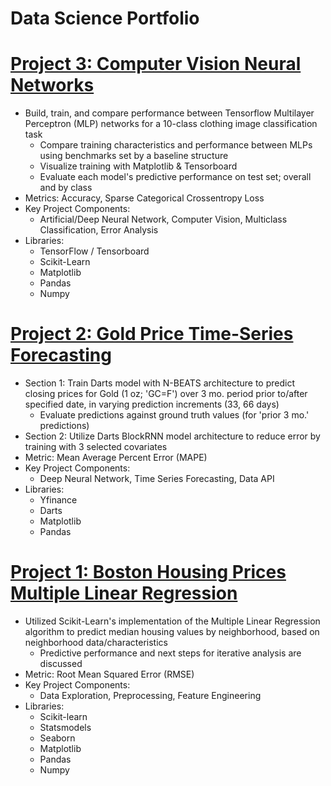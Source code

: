 # Data Science Portfolio

# [Project 3: Computer Vision Neural Networks](https://github.com/DomS1080/Data-Science/blob/main/Projects/Deep%20Neural%20Network/Fashion-MNIST%20Classification/F-MNIST%20Tensorflow%20MLP.ipynb)
   - Build, train, and compare performance between Tensorflow Multilayer Perceptron (MLP) networks for a 10-class clothing image classification task
     * Compare training characteristics and performance between MLPs using benchmarks set by a baseline structure
     * Visualize training with Matplotlib & Tensorboard
     * Evaluate each model's predictive performance on test set; overall and by class
   - Metrics: Accuracy, Sparse Categorical Crossentropy Loss
   - Key Project Components:
     * Artificial/Deep Neural Network, Computer Vision, Multiclass Classification, Error Analysis
   - Libraries:
     * TensorFlow / Tensorboard
     * Scikit-Learn
     * Matplotlib
     * Pandas
     * Numpy

# [Project 2: Gold Price Time-Series Forecasting](https://github.com/DomS1080/Data-Science/blob/main/Projects/Supervised%20Learning/Gold%20Futures%20Time%20Series%20Forecasting/Gold%20Darts%20N-BEATS%20BlockRNN.ipynb)
   - Section 1: Train Darts model with N-BEATS architecture to predict closing prices for Gold (1 oz; 'GC=F') over 3 mo. period prior to/after specified date, in varying prediction increments (33, 66 days)
     * Evaluate predictions against ground truth values (for 'prior 3 mo.' predictions)
   - Section 2: Utilize Darts BlockRNN model architecture to reduce error by training with 3 selected covariates
   - Metric: Mean Average Percent Error (MAPE)
   - Key Project Components:
     * Deep Neural Network, Time Series Forecasting, Data API
   - Libraries:
     * Yfinance
     * Darts
     * Matplotlib
     * Pandas

# [Project 1: Boston Housing Prices Multiple Linear Regression](https://github.com/DomS1080/Data-Science/blob/main/Projects/Supervised%20Learning/Boston%20Housing%20Prices%20Regression/Boston%20Multiple%20Linear%20Regression.ipynb)
   - Utilized Scikit-Learn's implementation of the Multiple Linear Regression algorithm to predict median housing values by neighborhood, based on neighborhood data/characteristics
     * Predictive performance and next steps for iterative analysis are discussed
   - Metric: Root Mean Squared Error (RMSE)
   - Key Project Components:
     * Data Exploration, Preprocessing, Feature Engineering
   - Libraries:
     * Scikit-learn
     * Statsmodels
     * Seaborn
     * Matplotlib
     * Pandas
     * Numpy
